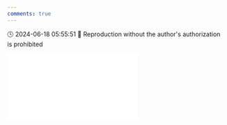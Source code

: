 ```yaml
---
comments: true
---
```


🕓 2024-06-18 05:55:51 🚫 Reproduction without the author's authorization is prohibited

<div class="video-container">
<iframe src="//player.bilibili.com/player.html?isOutside=true&aid=1155979097&bvid=BV1XZ421M7Mz&cid=1586034164&p=1&high_quality=1" scrolling="no" border="0" frameborder="no" framespacing="0" allowfullscreen="true"></iframe>
</div>